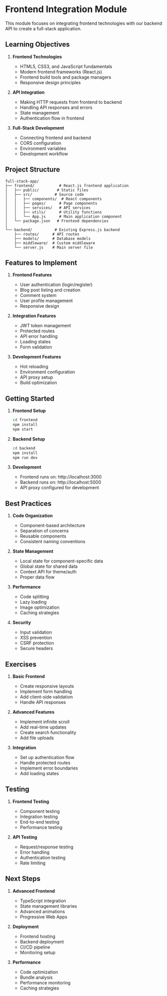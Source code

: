 # Frontend Integration Module

This module focuses on integrating frontend technologies with our backend API to create a full-stack application.

## Learning Objectives

1. **Frontend Technologies**
   - HTML5, CSS3, and JavaScript fundamentals
   - Modern frontend frameworks (React.js)
   - Frontend build tools and package managers
   - Responsive design principles

2. **API Integration**
   - Making HTTP requests from frontend to backend
   - Handling API responses and errors
   - State management
   - Authentication flow in frontend

3. **Full-Stack Development**
   - Connecting frontend and backend
   - CORS configuration
   - Environment variables
   - Development workflow

## Project Structure

```
full-stack-app/
├── frontend/           # React.js frontend application
│   ├── public/        # Static files
│   ├── src/          # Source code
│   │   ├── components/  # React components
│   │   ├── pages/      # Page components
│   │   ├── services/   # API services
│   │   ├── utils/      # Utility functions
│   │   └── App.js      # Main application component
│   └── package.json   # Frontend dependencies
│
└── backend/          # Existing Express.js backend
    ├── routes/      # API routes
    ├── models/      # Database models
    ├── middleware/  # Custom middleware
    └── server.js    # Main server file
```

## Features to Implement

1. **Frontend Features**
   - User authentication (login/register)
   - Blog post listing and creation
   - Comment system
   - User profile management
   - Responsive design

2. **Integration Features**
   - JWT token management
   - Protected routes
   - API error handling
   - Loading states
   - Form validation

3. **Development Features**
   - Hot reloading
   - Environment configuration
   - API proxy setup
   - Build optimization

## Getting Started

1. **Frontend Setup**
   ```bash
   cd frontend
   npm install
   npm start
   ```

2. **Backend Setup**
   ```bash
   cd backend
   npm install
   npm run dev
   ```

3. **Development**
   - Frontend runs on: http://localhost:3000
   - Backend runs on: http://localhost:5000
   - API proxy configured for development

## Best Practices

1. **Code Organization**
   - Component-based architecture
   - Separation of concerns
   - Reusable components
   - Consistent naming conventions

2. **State Management**
   - Local state for component-specific data
   - Global state for shared data
   - Context API for theme/auth
   - Proper data flow

3. **Performance**
   - Code splitting
   - Lazy loading
   - Image optimization
   - Caching strategies

4. **Security**
   - Input validation
   - XSS prevention
   - CSRF protection
   - Secure headers

## Exercises

1. **Basic Frontend**
   - Create responsive layouts
   - Implement form handling
   - Add client-side validation
   - Handle API responses

2. **Advanced Features**
   - Implement infinite scroll
   - Add real-time updates
   - Create search functionality
   - Add file uploads

3. **Integration**
   - Set up authentication flow
   - Handle protected routes
   - Implement error boundaries
   - Add loading states

## Testing

1. **Frontend Testing**
   - Component testing
   - Integration testing
   - End-to-end testing
   - Performance testing

2. **API Testing**
   - Request/response testing
   - Error handling
   - Authentication testing
   - Rate limiting

## Next Steps

1. **Advanced Frontend**
   - TypeScript integration
   - State management libraries
   - Advanced animations
   - Progressive Web Apps

2. **Deployment**
   - Frontend hosting
   - Backend deployment
   - CI/CD pipeline
   - Monitoring setup

3. **Performance**
   - Code optimization
   - Bundle analysis
   - Performance monitoring
   - Caching strategies 